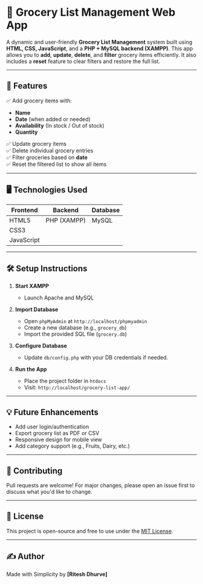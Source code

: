 # 🛒 Grocery List Management Web App

A dynamic and user-friendly **Grocery List Management** system built using **HTML, CSS, JavaScript**, and a **PHP + MySQL backend (XAMPP)**. This app allows you to **add**, **update**, **delete**, and **filter** grocery items efficiently. It also includes a **reset** feature to clear filters and restore the full list.

---

## 🚀 Features

✅ Add grocery items with:
- **Name**
- **Date** (when added or needed)
- **Availability** (In stock / Out of stock)
- **Quantity**

✅ Update grocery items  
✅ Delete individual grocery entries  
✅ Filter groceries based on **date**  
✅ Reset the filtered list to show all items  

---

## 🖥️ Technologies Used

| Frontend     | Backend        | Database |
|--------------|----------------|----------|
| HTML5        | PHP (XAMPP)     | MySQL    |
| CSS3         |                |          |
| JavaScript   |                |          |

---

## 🛠️ Setup Instructions

1. **Start XAMPP**
   - Launch Apache and MySQL

2. **Import Database**
   - Open `phpMyAdmin` at `http://localhost/phpmyadmin`
   - Create a new database (e.g., `grocery_db`)
   - Import the provided SQL file (`grocery.db`)

3. **Configure Database**
   - Update `db/config.php` with your DB credentials if needed.

4. **Run the App**
   - Place the project folder in `htdocs`
   - Visit: `http://localhost/grocery-list-app/`

---

## 💡 Future Enhancements

- Add user login/authentication
- Export grocery list as PDF or CSV
- Responsive design for mobile view
- Add category support (e.g., Fruits, Dairy, etc.)

---

## 🙌 Contributing

Pull requests are welcome! For major changes, please open an issue first to discuss what you'd like to change.

---

## 📃 License

This project is open-source and free to use under the [MIT License](LICENSE).

---

## ✍️ Author

Made with Simplicity by **[Ritesh Dhurve]**



